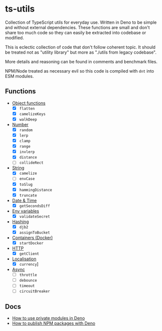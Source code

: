 # ts-utils

Collection of TypeScript utils for everyday use. Written in Deno to be simple
and without external dependencies. These functions are small and don't share too
much code so they can easily be extracted into codebase or modified.

This is eclectic collection of code that don't follow coherent topic. It should
be treated not as "utility library" but more as "./utils from legacy codebase".

More details and reasoning can be found in comments and benchmark files.

NPM/Node treated as necessary evil so this code is compiled with `dnt` into ESM
modules.

## Functions

- [Object functions](./obj.ts)
  - [x] `flatten`
  - [x] `camelizeKeys`
  - [x] `walkDeep`
- [Number](./number.ts)
  - [x] `random`
  - [x] `lerp`
  - [x] `clamp`
  - [x] `range`
  - [x] `invlerp`
  - [x] `distance`
  - [ ] `collideRect`
- [String](./string.ts)
  - [x] `camelize`
  - [ ] `envCase`
  - [x] `toSlug`
  - [x] `hammingDistance`
  - [x] `truncate`
- [Date & Time](./time.ts)
  - [x] `getSecondsDiff`
- [Env variables](./env.ts)
  - [x] `validateSecret`
- [Hashing](./hash.ts)
  - [x] `djb2`
  - [x] `assignToBucket`
- [Containers (Docker)](./oci.ts)
  - [x] `startDocker`
- [HTTP](./http.ts)
  - [x] `getClient`
- [Localisation](./l18n.ts)
  - [x] `currency`]
- [Async](./async)
  - [ ] `throttle`
  - [ ] `debounce`
  - [ ] `timeout`
  - [ ] `circuitBreaker`

## Docs

- [How to use private modules in Deno](https://deno.com/manual@v1.15.2/linking_to_external_code/private)
- [How to publish NPM packages with Deno](https://deno.com/blog/dnt-oak)
